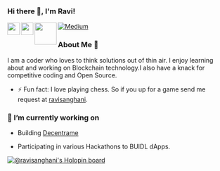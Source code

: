 <!---
- 👋 Hi, I’m @ravi-sanghani
- 👀 I’m interested in ...
- 🌱 I’m currently learning ...
- 💞️ I’m looking to collaborate on ...
- 📫 How to reach me ...
--->

<!---
ravi-sanghani/ravi-sanghani is a ✨ special ✨ repository because its `README.md` (this file) appears on your GitHub profile.
You can click the Preview link to take a look at your changes.
--->

### Hi there 👋, I'm Ravi!



<a href="https://www.linkedin.com/in/ravi-sanghani/" target="_blank">
  <img  align="left" width="28px" src="https://cdn.pixabay.com/photo/2017/08/22/11/56/linked-in-2668700_1280.png" />
</a>

<a href="https://twitter.com/0xRavi" target="_blank">
  <img  align="left" width="28px" src="https://as1.ftcdn.net/v2/jpg/03/20/88/34/1000_F_320883488_PMmkQget359WtY6foB1xFN3Wcvus6WTM.jpg" />
</a>

<a href="mailto:ravidsanghani.rs@outlook.com">
  <img align="left" height=""50px width="50px" src="https://www.freeiconspng.com/uploads/email-icon--endless-icons-20.png" />
</a>

<a href="https://0xravi.medium.com/" target="_blank">
  <img alt="Medium" src="https://img.shields.io/badge/Medium-12100E?style=for-the-badge&logo=medium&logoColor=white" />
</a>





<!-- ![](https://komarev.com/ghpvc/?username=Saviour1001&style=flat-square) -->

### About Me 🚀

I am a coder who loves to think solutions out of thin air. I enjoy learning about and working on Blockchain technology.I also have a knack for competitive coding and Open Source. 

- ⚡ Fun fact: I love playing chess. So if you up for a game send me request at <a href="https://www.chess.com/member/ravisanghani" target="_blank">ravisanghani</a>.

### 🔭 I’m currently working on

- Building [Decentrame](https://decentrame.com/)

- Participating in various Hackathons to BUIDL dApps.

[![@ravisanghani's Holopin board](https://holopin.me/ravisanghani)](https://holopin.io/@ravisanghani)

